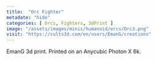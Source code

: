 ```yaml
---
title:  "Orc Fighter"
metadate: "hide"
categories: [ Orcs, Fighters, 3dPrint ]
image: "/assets/images/minis/humanoid/orcs/Orc3.png"
visit: "https://cults3d.com/en/users/EmanG/creations"
---
```

EmanG 3d print. Printed on an Anycubic Photon X 6k.